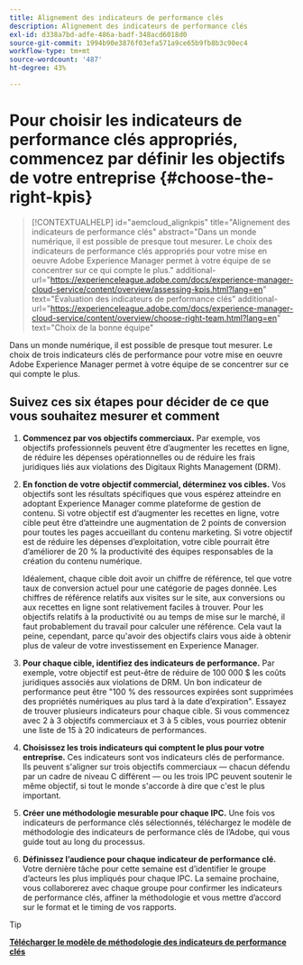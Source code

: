 ```yaml
---
title: Alignement des indicateurs de performance clés
description: Alignement des indicateurs de performance clés
exl-id: d338a7bd-adfe-486a-badf-348acd6018d0
source-git-commit: 1994b90e3876f03efa571a9ce65b9fb8b3c90ec4
workflow-type: tm+mt
source-wordcount: '487'
ht-degree: 43%

---
```


# Pour choisir les indicateurs de performance clés appropriés, commencez par définir les objectifs de votre entreprise {#choose-the-right-kpis}

>[!CONTEXTUALHELP]
>id="aemcloud_alignkpis"
>title="Alignement des indicateurs de performance clés"
>abstract="Dans un monde numérique, il est possible de presque tout mesurer. Le choix des indicateurs de performance clés appropriés pour votre mise en oeuvre Adobe Experience Manager permet à votre équipe de se concentrer sur ce qui compte le plus."
>additional-url="https://experienceleague.adobe.com/docs/experience-manager-cloud-service/content/overview/assessing-kpis.html?lang=en" text="Évaluation des indicateurs de performance clés"
>additional-url="https://experienceleague.adobe.com/docs/experience-manager-cloud-service/content/overview/choose-right-team.html?lang=en" text="Choix de la bonne équipe"

Dans un monde numérique, il est possible de presque tout mesurer. Le choix de trois indicateurs clés de performance pour votre mise en oeuvre Adobe Experience Manager permet à votre équipe de se concentrer sur ce qui compte le plus.


## **Suivez ces six étapes pour décider de ce que vous souhaitez mesurer et comment**


1. **Commencez par vos objectifs commerciaux.** Par exemple, vos objectifs professionnels peuvent être d’augmenter les recettes en ligne, de réduire les dépenses opérationnelles ou de réduire les frais juridiques liés aux violations des Digitaux Rights Management (DRM).

1. **En fonction de votre objectif commercial, déterminez vos cibles.** Vos objectifs sont les résultats spécifiques que vous espérez atteindre en adoptant Experience Manager comme plateforme de gestion de contenu. Si votre objectif est d’augmenter les recettes en ligne, votre cible peut être d’atteindre une augmentation de 2 points de conversion pour toutes les pages accueillant du contenu marketing. Si votre objectif est de réduire les dépenses d’exploitation, votre cible pourrait être d’améliorer de 20 % la productivité des équipes responsables de la création du contenu numérique.

   Idéalement, chaque cible doit avoir un chiffre de référence, tel que votre taux de conversion actuel pour une catégorie de pages donnée. Les chiffres de référence relatifs aux visites sur le site, aux conversions ou aux recettes en ligne sont relativement faciles à trouver. Pour les objectifs relatifs à la productivité ou au temps de mise sur le marché, il faut probablement du travail pour calculer une référence. Cela vaut la peine, cependant, parce qu&#39;avoir des objectifs clairs vous aide à obtenir plus de valeur de votre investissement en Experience Manager.

1. **Pour chaque cible, identifiez des indicateurs de performance.** Par exemple, votre objectif est peut-être de réduire de 100 000 $ les coûts juridiques associés aux violations de DRM. Un bon indicateur de performance peut être &quot;100 % des ressources expirées sont supprimées des propriétés numériques au plus tard à la date d’expiration&quot;. Essayez de trouver plusieurs indicateurs pour chaque cible. Si vous commencez avec 2 à 3 objectifs commerciaux et 3 à 5 cibles, vous pourriez obtenir une liste de 15 à 20 indicateurs de performances.

1. **Choisissez les trois indicateurs qui comptent le plus pour votre entreprise.** Ces indicateurs sont vos indicateurs clés de performance. Ils peuvent s&#39;aligner sur trois objectifs commerciaux — chacun défendu par un cadre de niveau C différent — ou les trois IPC peuvent soutenir le même objectif, si tout le monde s&#39;accorde à dire que c&#39;est le plus important.

1. **Créer une méthodologie mesurable pour chaque IPC.** Une fois vos indicateurs de performance clés sélectionnés, téléchargez le modèle de méthodologie des indicateurs de performance clés de l’Adobe, qui vous guide tout au long du processus.

1. **Définissez l’audience pour chaque indicateur de performance clé.** Votre dernière tâche pour cette semaine est d’identifier le groupe d’acteurs les plus impliqués pour chaque IPC. La semaine prochaine, vous collaborerez avec chaque groupe pour confirmer les indicateurs de performance clés, affiner la méthodologie et vous mettre d’accord sur le format et le timing de vos rapports.

>[!TIP]
>
>[**Télécharger le modèle de méthodologie des indicateurs de performance clés**](https://experienceleague.adobe.com/welcome/aem/assets/img/KPI_Methodology_Template.png)

